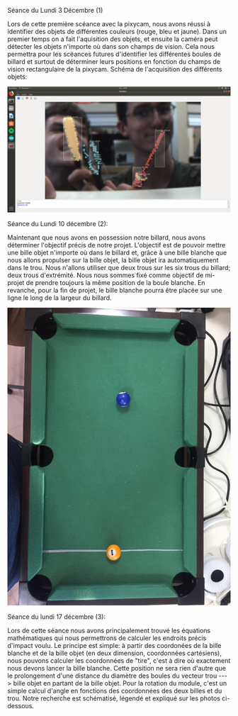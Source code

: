 Séance du Lundi 3 Décembre (1)

Lors de cette première scéance avec la pixycam, nous avons réussi à identifier des objets de différentes couleurs (rouge, bleu et jaune).
Dans un premier temps on a fait l'aquisition des objets, et ensuite la caméra peut détecter les objets n'importe où dans son champs de vision.
Cela nous permettra pour les scéances futures d'identifier les différentes boules de billard et surtout de déterminer leurs positions en fonction du champs de vision rectangulaire de la pixycam.
Schéma de l'acquisition des différents objets:


![PHOTO](https://github.com/AntoineFacq/Billarduino/blob/master/rapports/images/acquisition_tournevis.png)




Séance du Lundi 10 décembre (2):

Maintenant que nous avons en possession notre billard, nous avons déterminer l'objectif précis de notre projet.
L'objectif est de pouvoir mettre une bille objet n'importe où dans le billard et, grâce à une bille blanche que nous allons propulser sur la bille objet, la bille objet ira automatiquement dans le trou.
Nous n'allons utiliser que deux trous sur les six trous du billard; deux trous d'extrémité.
Nous nous sommes fixé comme objectif de mi-projet de prendre toujours la même position de la boule blanche.
En revanche, pour la fin de projet, le bille blanche pourra être placée sur une ligne le long de la largeur du billard.

![PHOTO](https://github.com/AntoineFacq/Billarduino/blob/master/rapports/images/billard_initial.jpg)


Séance du lundi 17 décembre (3):

Lors de cette séance nous avons principalement trouvé les équations mathématiques qui nous permettrons de calculer les endroits précis d'impact voulu. Le principe est simple:
à partir des coordonées de la bille blanche et de la bille objet (en deux dimension, coordonnées cartésiens), nous pouvons calculer les coordonnées de "tire", c'est à dire où exactement nous devons lancer la bille blanche. Cette position ne sera rien d'autre que le prolongement d'une distance du diamètre des boules du vecteur trou ---> bille objet en partant de la bille objet.
Pour la rotation du module, c'est un simple calcul d'angle en fonctions des coordonnées des deux billes et du trou.
Notre recherche est schématisé, légendé et expliqué sur les photos ci-dessous.
